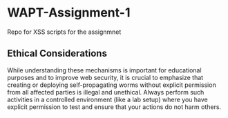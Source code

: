 # WAPT-Assignment-1
Repo for XSS scripts for the assignmnet

## Ethical Considerations
While understanding these mechanisms is important for educational purposes and to improve web security, it is crucial to emphasize that creating or deploying self-propagating worms without explicit permission from all affected parties is illegal and unethical. Always perform such activities in a controlled environment (like a lab setup) where you have explicit permission to test and ensure that your actions do not harm others.
